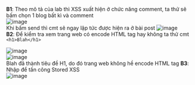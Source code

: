 **B1**: Theo mô tả của lab thì XSS xuất hiện ở chức năng comment, ta thử sẽ bấm chọn 1 blog bất kì và comment  
![image](https://github.com/user-attachments/assets/11ee1649-688c-4977-bca6-a6787a8335e4)  
Khi bấm send thì cmt sẽ ngay lập tức được hiện ra ở bài post
![image](https://github.com/user-attachments/assets/6792c489-626c-4b41-af32-675a48029c6b)    
**B2**: Để kiểm tra xem trang web có encode HTML tag hay không ta thử cmt
`<h1>Blah</h1>`

![image](https://github.com/user-attachments/assets/44fd601d-9f2d-42e9-85c0-47083065cdd1)    
![image](https://github.com/user-attachments/assets/4fff0e79-94d6-4a19-b257-9026b9f7853d)    
Blah đã thành tiêu đề H1, do đó trang web không hề encode HTML tag
**B3**: Nhập <script>alert('xss')</script> để tấn công Stored XSS  
![image](https://github.com/user-attachments/assets/11e6e60b-1a19-4b74-a01f-e09d392e1d24)






